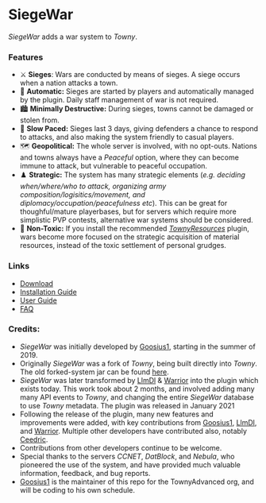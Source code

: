 # SiegeWar
*SiegeWar* adds a war system to *Towny*.
### Features
* ⚔️ **Sieges**: Wars are conducted by means of sieges. A siege occurs when a nation attacks a town.
* 🤖 **Automatic:** Sieges are started by players and automatically managed by the plugin. Daily staff management of war is not required.
* 🏙️ **Minimally Destructive:** During sieges, towns cannot be damaged or stolen from.
* 🚶 **Slow Paced:** Sieges last 3 days, giving defenders a chance to respond to attacks, and also making the system friendly to casual players.
* 🗺️ **Geopolitical:** The whole server is involved, with no opt-outs. Nations and towns always have a *Peaceful* option, where they can become immune to attack, but vulnerable to peaceful occupation.
* ♟️ **Strategic:** The system has many strategic elements (*e.g. deciding when/where/who to attack, organizing army composition/logisitics/movement, and  diplomacy/occupation/peacefulness etc*). This can be great for thoughful/mature playerbases, but for servers which require more simplistic PVP contests, alternative war systems should be considered.
* 🍎 **Non-Toxic:** If you install the recommended [*TownyResources*](https://github.com/TownyAdvanced/TownyResources) plugin, wars become more focused on the strategic acquisition of material resources, instead of the toxic settlement of personal grudges.
### Links
* [Download](https://github.com/TownyAdvanced/SiegeWar/releases)
* [Installation Guide](https://github.com/TownyAdvanced/SiegeWar/wiki/Siege-War-Installation)
* [User Guide](https://github.com/TownyAdvanced/SiegeWar/wiki/Siege-War-User-Guide)
* [FAQ](https://github.com/TownyAdvanced/SiegeWar/wiki/Siege-War-FAQ)
### Credits:
- *SiegeWar* was initially developed by [Goosius1](https://github.com/Goosius1), starting in the summer of 2019.
- Originally *SiegeWar* was a fork of *Towny*, being built directly into *Towny*. The old forked-system jar can be found [here](https://github.com/TownyAdvanced/Towny/files/5766604/Towny-SeigeWar-0.96.5.12-SNAPSHOT%2B512690a.jar.zip). 
- *SiegeWar* was later transformed by [LlmDl](https://github.com/LlmDl) & [Warrior](https://github.com/Warriorrrr) into the plugin which exists today. This work took about 2 months, and involved adding many many API events to *Towny*, and changing the entire *SiegeWar* database to use *Towny* metadata. The plugin was released in January 2021
- Following the release of the plugin, many new features and improvements were added, with key contributions from [Goosius1](https://github.com/Goosius1), [LlmDl](https://github.com/LlmDl), and [Warrior](https://github.com/Warriorrrr). Multiple other developers have contributed also, notably [Ceedric](https://github.com/ceeedric).
- Contributions from other developers continue to be welcome.
- Special thanks to the servers *CCNET*, *DatBlock*, and *Nebula*, who pioneered the use of the system, and have provided much valuable information, feedback, and bug reports.
- [Goosius1](https://github.com/Goosius1) is the maintainer of this repo for the TownyAdvanced org, and will be coding to his own schedule.
